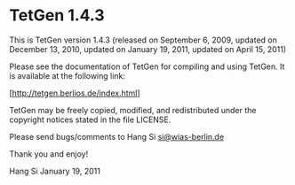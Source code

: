 # TetGen 1.4.3

This is TetGen version 1.4.3 (released on September 6, 2009, updated on December 13, 2010, updated on January 19, 2011, updated on April 15, 2011)

Please see the documentation of TetGen for compiling and using TetGen.
It is available at the following link:

[http://tetgen.berlios.de/index.html]

TetGen may be freely copied, modified, and redistributed under the
copyright notices stated in the file LICENSE.

Please send bugs/comments to Hang Si <si@wias-berlin.de>

Thank you and enjoy!

Hang Si
January 19, 2011
